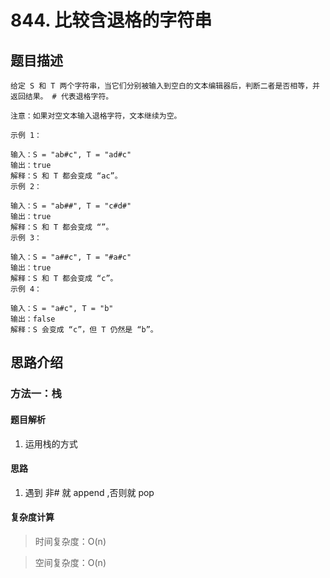 # 844. 比较含退格的字符串

## 题目描述

    给定 S 和 T 两个字符串，当它们分别被输入到空白的文本编辑器后，判断二者是否相等，并返回结果。 # 代表退格字符。

    注意：如果对空文本输入退格字符，文本继续为空。

    示例 1：

    输入：S = "ab#c", T = "ad#c"
    输出：true
    解释：S 和 T 都会变成 “ac”。
    示例 2：

    输入：S = "ab##", T = "c#d#"
    输出：true
    解释：S 和 T 都会变成 “”。
    示例 3：

    输入：S = "a##c", T = "#a#c"
    输出：true
    解释：S 和 T 都会变成 “c”。
    示例 4：

    输入：S = "a#c", T = "b"
    输出：false
    解释：S 会变成 “c”，但 T 仍然是 “b”。

## 思路介绍

### 方法一：栈

#### 题目解析

1. 运用栈的方式 

#### 思路

1. 遇到 非# 就 append ,否则就 pop
   
#### 复杂度计算

> 时间复杂度：O(n)  

> 空间复杂度：O(n)  


